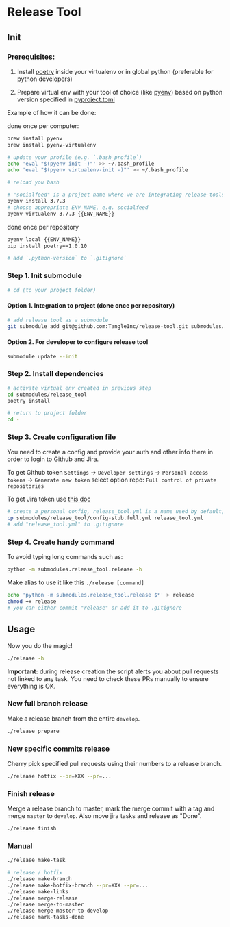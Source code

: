 # Release Tool

## Init

### Prerequisites:

1. Install [poetry](https://github.com/sdispater/poetry) inside your virtualenv or in global python (preferable for python developers)

2. Prepare virtual env with your tool of choice (like [pyenv](https://github.com/pyenv/pyenv)) based on python version specified in [pyproject.toml](./pyproject.toml)

Example of how it can be done:

done once per computer:
```bash
brew install pyenv
brew install pyenv-virtualenv

# update your profile (e.g. `.bash_profile`)
echo 'eval "$(pyenv init -)"' >> ~/.bash_profile
echo 'eval "$(pyenv virtualenv-init -)"' >> ~/.bash_profile

# reload you bash

# "socialfeed" is a project name where we are integrating release-tools
pyenv install 3.7.3
# choose appropriate ENV_NAME, e.g. socialfeed
pyenv virtualenv 3.7.3 {{ENV_NAME}}
```

done once per repository
```bash
pyenv local {{ENV_NAME}}
pip install poetry==1.0.10

# add `.python-version` to `.gitignore`
```

### Step 1. Init submodule

```bash
# cd (to your project folder)
```

#### Option 1. Integration to project (done once per repository)

```bash
# add release tool as a submodule
git submodule add git@github.com:TangleInc/release-tool.git submodules/release_tool
```

#### Option 2. For developer to configure release tool

```bash
submodule update --init
```

### Step 2. Install dependencies

```bash
# activate virtual env created in previous step
cd submodules/release_tool
poetry install

# return to project folder
cd -
```

### Step 3. Create configuration file

You need to create a config and provide your auth and other info there in order to login to Github and Jira.

To get Github token `Settings` -> `Developer settings` -> `Personal access tokens` -> `Generate new token`
select option repo: `Full control of private repositories`

To get Jira token use [this doc](https://confluence.atlassian.com/cloud/api-tokens-938839638.html)

```bash
# create a personal config, release_tool.yml is a name used by default, so it's strongly suggested
cp submodules/release_tool/config-stub.full.yml release_tool.yml
# add "release_tool.yml" to .gitignore 
```

### Step 4. Create handy command

To avoid typing long commands such as:
```bash
python -m submodules.release_tool.release -h
```

Make alias to use it like this `./release [command]`
```bash
echo 'python -m submodules.release_tool.release $*' > release
chmod +x release
# you can either commit "release" or add it to .gitignore 
```

## Usage

Now you do the magic!

```bash
./release -h
```

**Important:** during release creation the script alerts you about pull requests not linked to any task. You need to check these PRs manually to ensure everything is OK.

### New full branch release

Make a release branch from the entire `develop`.

```bash
./release prepare
```

### New specific commits release

Cherry pick specified pull requests using their numbers to a release branch.

```bash
./release hotfix --pr=XXX --pr=...
```

### Finish release

Merge a release branch to master, mark the merge commit with a tag and merge `master` to `develop`. Also move jira tasks and release as "Done".

```bash
./release finish
```

### Manual
```bash
./release make-task

# release / hotfix
./release make-branch
./release make-hotfix-branch --pr=XXX --pr=...
./release make-links
./release merge-release
./release merge-to-master
./release merge-master-to-develop
./release mark-tasks-done


```
